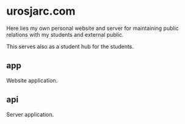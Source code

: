 # urosjarc.com

Here lies my own personal website and server for maintaining public
relations with my students and external public.

This serves also as a student hub for the students.

## app

Website application.

## api

Server application.
